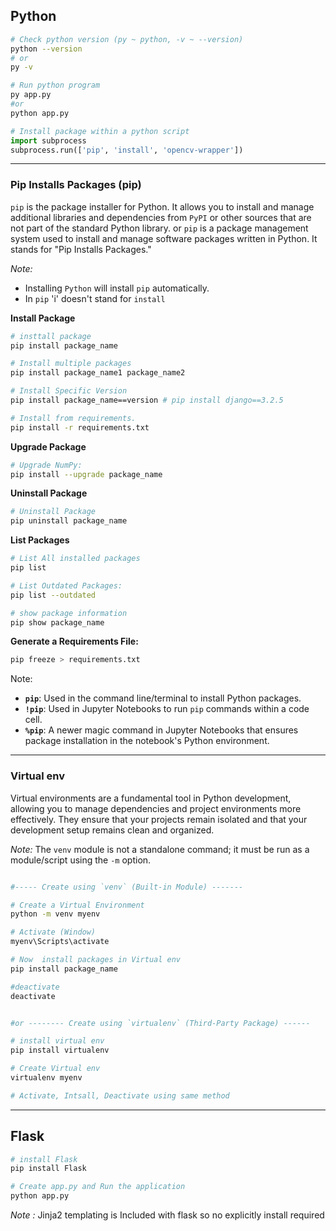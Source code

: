 
## Python 

```sh
# Check python version (py ~ python, -v ~ --version)
python --version
# or
py -v

# Run python program
py app.py
#or
python app.py
```

```python
# Install package within a python script
import subprocess
subprocess.run(['pip', 'install', 'opencv-wrapper'])
```

---
### Pip Installs Packages (pip)

`pip` is the package installer for Python. It allows you to install and manage additional libraries and dependencies from `PyPI` or other sources that are not part of the standard Python library.
or
`pip` is a package management system used to install and manage software packages written in Python. It stands for "Pip Installs Packages." 

*Note:* 
- Installing `Python` will install `pip` automatically. 
- In `pip` 'i' doesn't stand for `install`

**Install Package**
```sh
# insttall package
pip install package_name

# Install multiple packages
pip install package_name1 package_name2 

# Install Specific Version
pip install package_name==version # pip install django==3.2.5

# Install from requirements.
pip install -r requirements.txt
```

**Upgrade Package**
```sh
# Upgrade NumPy:
pip install --upgrade package_name
```

**Uninstall Package**
```sh
# Uninstall Package
pip uninstall package_name
```

**List Packages**
```sh
# List All installed packages
pip list

# List Outdated Packages:
pip list --outdated

# show package information
pip show package_name
```

**Generate a Requirements File:**
```sh
pip freeze > requirements.txt
```

Note:
- **`pip`**: Used in the command line/terminal to install Python packages.
- **`!pip`**: Used in Jupyter Notebooks to run `pip` commands within a code cell.
- **`%pip`**: A newer magic command in Jupyter Notebooks that ensures package installation in the notebook's Python environment.
---
### Virtual env

Virtual environments are a fundamental tool in Python development, allowing you to manage dependencies and project environments more effectively. They ensure that your projects remain isolated and that your development setup remains clean and organized.

*Note:* The `venv` module is not a standalone command; it must be run as a module/script using the `-m` option.

```sh

#----- Create using `venv` (Built-in Module) -------

# Create a Virtual Environment
python -m venv myenv 

# Activate (Window)
myenv\Scripts\activate

# Now  install packages in Virtual env
pip install package_name 

#deactivate
deactivate


#or -------- Create using `virtualenv` (Third-Party Package) ------

# install virtual env
pip install virtualenv

# Create Virtual env
virtualenv myenv

# Activate, Intsall, Deactivate using same method
```

---

## Flask

```sh
# install Flask
pip install Flask

# Create app.py and Run the application
python app.py
```

*Note :* Jinja2 templating is Included with flask so no explicitly install required
